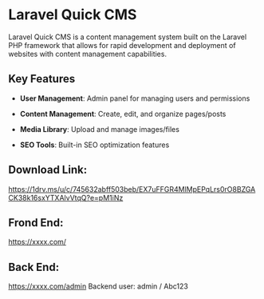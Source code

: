# Laravel Quick CMS

Laravel Quick CMS is a content management system built on the Laravel PHP framework that allows for rapid development and deployment of websites with content management capabilities.

## Key Features

-   **User Management**: Admin panel for managing users and permissions
    
-   **Content Management**: Create, edit, and organize pages/posts
    
-   **Media Library**: Upload and manage images/files

-   **SEO Tools**: Built-in SEO optimization features

## Download Link: 

https://1drv.ms/u/c/745632abff503beb/EX7uFFGR4MlMpEPqLrs0rO8BZGACK38k16sxYTXAlvVtqQ?e=pM1iNz

## Frond End:
https://xxxx.com/


## Back End:
https://xxxx.com/admin
Backend user: admin / Abc123
